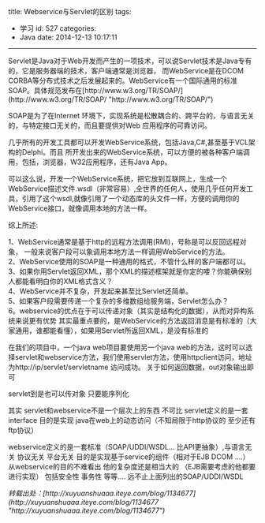 title: Webservice与Servlet的区别
tags:
  - 学习
id: 527
categories:
  - Java
date: 2014-12-13 10:17:11
---

<div style="font-size: 14px;">Servlet是Java对于Web开发而产生的一项技术，可以说Servlet技术是Java专有的，它是服务器端的技术，客户端通常是浏览器，    
  而WebService是在DCOM   CORBA等分布式技术之后发展起来的。WebService有一个国际通用的标准SOAP。具体规范发布在[http://www.w3.org/TR/SOAP/](http://www.w3.org/TR/SOAP/ "http://www.w3.org/TR/SOAP/")     

  SOAP是为了在Internet   环境下，实现系统是松散耦合的、跨平台的，与语言无关的，与特定接口无关的，而且要提供对Web   应用程序的可靠访问。   

  几乎所有的开发工具都可以开发WebService系统，包括Java,C#,甚至基于VCL架构的Delphi。而且   所开发出来的WebService系统，可以方便的被各种客户端调用，包括，浏览器，W32应用程序，还有Java   App。  

  可以这么说，开发一个WebService系统，把它放到互联网上，生成一个WebService描述文件.wsdl（非常容易）,全世界的任何人，使用几乎任何开发工具，引用了这个wsdl,就像引用了一个动态库的头文件一样，方便的调用你的WebService接口，就像调用本地的方法一样。 

综上所述: 

  1、WebService通常是基于http的远程方法调用(RMI)，号称是可以反回远程对象，    一般来说客户段可以象调用本地方法一样调用WebService的方法。   
  2、WebService使用的SOAP是一种通用的格式，不管什么样的客户端都可以。  
  3、如果你用Servlet返回XML，那个XML的描述框架就是你定的喽？你能确保别人都能看明白你的XML格式含义？  
  4、WebService并不复杂，开发起来甚至比Servlet还简单。  
  5、如果客户段需要传递一个复杂的多维数组给服务端，Servlet怎么办？  
  6。webservice的优点在于可以传递对象（其实是结构化的数据），从而对异构系统来说更有优势 
  其实最重点要的，是WebService的方法返回消息是有标准的（大家通用，谁都能看懂），如果用Servlet所返回XML，是没有标准的 

在我们的项目中，一个java web项目要使用另一个java web的方法，这时可以选择servlet和webservice方法，我们使用servlet方法，使用httpclient访问，地址为http://ip/servlet/servletname 访问成功。 
关于如何返回数据，out对象输出即可 

servlet到是也可以传对象 只要能序列化 

其实 servlet和webservice不是一个层次上的东西 不可比 
servlet定义的是一套interface 
目的是实现 java在web上的动态访问（不知局限于http协议的 至少还有ftp协议） 

webservice定义的是一套标准（SOAP/UDDI/WSDL... 比API更抽象）,与语言无关 协议无关 平台无关 
目的是实现基于service的组件（相对于EJB DCOM ....） 
从webservice的目的不难看出 他的复杂度还是相当大的 （EJB需要考虑的他都要进行实现） 包括安全性 事务性 等等.... 远不止上面列出的SOAP/UDDI/WSDL</div>
<address>转载出处：[http://xuyuanshuaaa.iteye.com/blog/1134677](http://xuyuanshuaaa.iteye.com/blog/1134677 "http://xuyuanshuaaa.iteye.com/blog/1134677")</address>